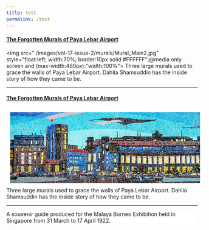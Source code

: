 ```yaml
---
title: test
permalink: /test
---
```

#### [The Forgotten Murals of Paya Lebar Airport](https://biblioasia.nlb.gov.sg/vol-17/issue-2/jul-sep-2021/murals)
<img src=" /images/vol-17-issue-2/murals/Mural_Main2.jpg"  style="float:left; width:70%; border:10px solid #FFFFFF";@media only screen and (max-width:480px):"width:100%"> Three large murals used to grace the walls of Paya Lebar Airport. Dahlia Shamsuddin has the inside story of how they came to be.


-------------------------


#### [The Forgotten Murals of Paya Lebar Airport](https://biblioasia.nlb.gov.sg/vol-17/issue-2/jul-sep-2021/murals)
<img src= /images/vol-17-issue-2/murals/Mural_Main2.jpg  style="float:left; width:500px; border:10px solid #FFFFFF"> Three large murals used to grace the walls of Paya Lebar Airport. Dahlia Shamsuddin has the inside story of how they came to be.


----------------------------------------------

<div style="background-color: white;">A souvenir guide produced for the Malaya Borneo Exhibition held in Singapore from 31 March to 17 April 1922. </div>